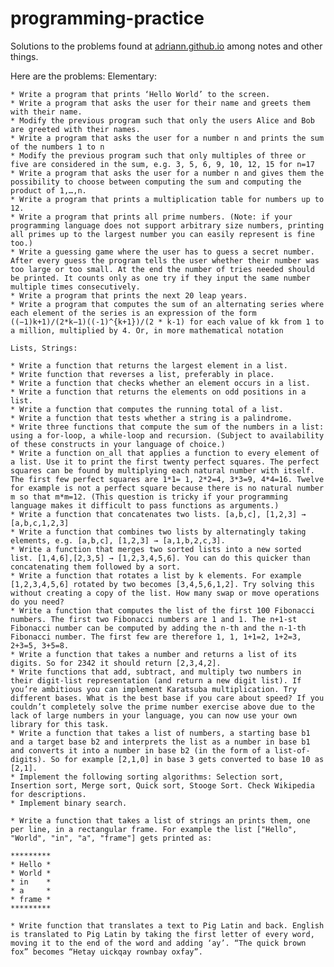 # programming-practice

Solutions to the problems found at
[adriann.github.io](https://adriann.github.io/programming_problems.html)
among notes and other things.

Here are the problems:
    Elementary:

    * Write a program that prints ‘Hello World’ to the screen.
    * Write a program that asks the user for their name and greets them with their name.
    * Modify the previous program such that only the users Alice and Bob are greeted with their names.
    * Write a program that asks the user for a number n and prints the sum of the numbers 1 to n
    * Modify the previous program such that only multiples of three or five are considered in the sum, e.g. 3, 5, 6, 9, 10, 12, 15 for n=17
    * Write a program that asks the user for a number n and gives them the possibility to choose between computing the sum and computing the product of 1,…,n.
    * Write a program that prints a multiplication table for numbers up to 12.
    * Write a program that prints all prime numbers. (Note: if your programming language does not support arbitrary size numbers, printing all primes up to the largest number you can easily represent is fine too.)
    * Write a guessing game where the user has to guess a secret number. After every guess the program tells the user whether their number was too large or too small. At the end the number of tries needed should be printed. It counts only as one try if they input the same number multiple times consecutively.
    * Write a program that prints the next 20 leap years.
    * Write a program that computes the sum of an alternating series where each element of the series is an expression of the form ((−1)k+1)/(2*k−1)((-1)^{k+1})/(2 * k-1) for each value of kk from 1 to a million, multiplied by 4. Or, in more mathematical notation

    Lists, Strings:

    * Write a function that returns the largest element in a list.
    * Write function that reverses a list, preferably in place.
    * Write a function that checks whether an element occurs in a list.
    * Write a function that returns the elements on odd positions in a list.
    * Write a function that computes the running total of a list.
    * Write a function that tests whether a string is a palindrome.
    * Write three functions that compute the sum of the numbers in a list: using a for-loop, a while-loop and recursion. (Subject to availability of these constructs in your language of choice.)
    * Write a function on_all that applies a function to every element of a list. Use it to print the first twenty perfect squares. The perfect squares can be found by multiplying each natural number with itself. The first few perfect squares are 1*1= 1, 2*2=4, 3*3=9, 4*4=16. Twelve for example is not a perfect square because there is no natural number m so that m*m=12. (This question is tricky if your programming language makes it difficult to pass functions as arguments.)
    * Write a function that concatenates two lists. [a,b,c], [1,2,3] → [a,b,c,1,2,3]
    * Write a function that combines two lists by alternatingly taking elements, e.g. [a,b,c], [1,2,3] → [a,1,b,2,c,3].
    * Write a function that merges two sorted lists into a new sorted list. [1,4,6],[2,3,5] → [1,2,3,4,5,6]. You can do this quicker than concatenating them followed by a sort.
    * Write a function that rotates a list by k elements. For example [1,2,3,4,5,6] rotated by two becomes [3,4,5,6,1,2]. Try solving this without creating a copy of the list. How many swap or move operations do you need?
    * Write a function that computes the list of the first 100 Fibonacci numbers. The first two Fibonacci numbers are 1 and 1. The n+1-st Fibonacci number can be computed by adding the n-th and the n-1-th Fibonacci number. The first few are therefore 1, 1, 1+1=2, 1+2=3, 2+3=5, 3+5=8.
    * Write a function that takes a number and returns a list of its digits. So for 2342 it should return [2,3,4,2].
    * Write functions that add, subtract, and multiply two numbers in their digit-list representation (and return a new digit list). If you’re ambitious you can implement Karatsuba multiplication. Try different bases. What is the best base if you care about speed? If you couldn’t completely solve the prime number exercise above due to the lack of large numbers in your language, you can now use your own library for this task.
    * Write a function that takes a list of numbers, a starting base b1 and a target base b2 and interprets the list as a number in base b1 and converts it into a number in base b2 (in the form of a list-of-digits). So for example [2,1,0] in base 3 gets converted to base 10 as [2,1].
    * Implement the following sorting algorithms: Selection sort, Insertion sort, Merge sort, Quick sort, Stooge Sort. Check Wikipedia for descriptions.
    * Implement binary search.

    * Write a function that takes a list of strings an prints them, one per line, in a rectangular frame. For example the list ["Hello", "World", "in", "a", "frame"] gets printed as:

    *********
    * Hello *
    * World *
    * in    *
    * a     *
    * frame *
    *********

    * Write function that translates a text to Pig Latin and back. English is translated to Pig Latin by taking the first letter of every word, moving it to the end of the word and adding ‘ay’. “The quick brown fox” becomes “Hetay uickqay rownbay oxfay”.
